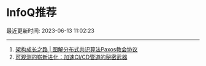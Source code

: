 # InfoQ推荐

最近更新时间: 2023-06-13 11:02:23

--- 
1. [架构成长之路 | 图解分布式共识算法Paxos教会协议](https://www.infoq.cn/article/2de2edc609c74954bc2bf8c53) 
2. [可观测的崭新进化：加速CI/CD管道的秘密武器](https://www.infoq.cn/article/lPSPNxwMD2US2WEHamr4) 
